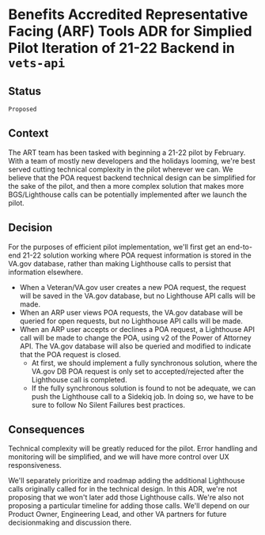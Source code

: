 # Benefits Accredited Representative Facing (ARF) Tools ADR for Simplied Pilot Iteration of 21-22 Backend in `vets-api`

## Status

`Proposed`

## Context

The ART team has been tasked with beginning a 21-22 pilot by February. With a team of mostly new developers and the holidays looming, we're best served cutting technical complexity in the pilot wherever we can. We believe that the POA request backend technical design can be simplified for the sake of the pilot, and then a more complex solution that makes more BGS/Lighthouse calls can be potentially implemented after we launch the pilot.

## Decision

For the purposes of efficient pilot implementation, we'll first get an end-to-end 21-22 solution working where POA request information is stored in the VA.gov database, rather than making Lighthouse calls to persist that information elsewhere.

- When a Veteran/VA.gov user creates a new POA request, the request will be saved in the VA.gov database, but no Lighthouse API calls will be made.
- When an ARP user views POA requests, the VA.gov database will be queried for open requests, but no Lighthouse API calls will be made.
- When an ARP user accepts or declines a POA request, a Lighthouse API call will be made to change the POA, using v2 of the Power of Attorney API. The VA.gov database will also be queried and modified to indicate that the POA request is closed.
  - At first, we should implement a fully synchronous solution, where the VA.gov DB POA request is only set to accepted/rejected after the Lighthouse call is completed.
  - If the fully synchronous solution is found to not be adequate, we can push the Lighthouse call to a Sidekiq job. In doing so, we have to be sure to follow No Silent Failures best practices.

## Consequences

Technical complexity will be greatly reduced for the pilot. Error handling and monitoring will be simplified, and we will have more control over UX responsiveness.

We'll separately prioritize and roadmap adding the additional Lighthouse calls originally called for in the technical design. In this ADR, we're not proposing that we won't later add those Lighthouse calls. We're also not proposing a particular timeline for adding those calls. We'll depend on our Product Owner, Engineering Lead, and other VA partners for future decisionmaking and discussion there.
